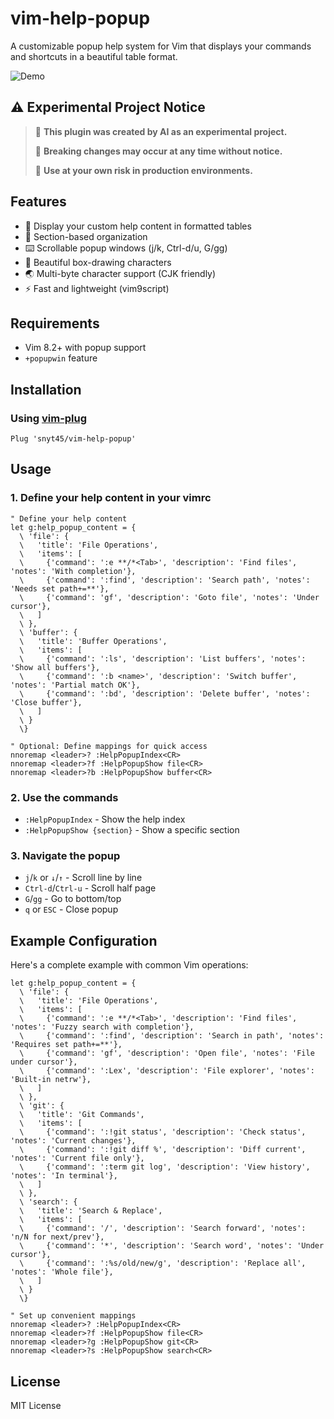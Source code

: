 # vim-help-popup

A customizable popup help system for Vim that displays your commands and shortcuts in a beautiful table format.

![Demo](https://user-images.githubusercontent.com/your-username/vim-help-popup/demo.gif)

## ⚠️ Experimental Project Notice

> 🤖 **This plugin was created by AI as an experimental project.**
> 
> 🚧 **Breaking changes may occur at any time without notice.**
> 
> 🔬 **Use at your own risk in production environments.**
## Features

- 📖 Display your custom help content in formatted tables
- 🎯 Section-based organization
- ⌨️  Scrollable popup windows (j/k, Ctrl-d/u, G/gg)
- 🎨 Beautiful box-drawing characters
- 🌏 Multi-byte character support (CJK friendly)
- ⚡ Fast and lightweight (vim9script)

## Requirements

- Vim 8.2+ with popup support
- `+popupwin` feature

## Installation

### Using [vim-plug](https://github.com/junegunn/vim-plug)

```vim
Plug 'snyt45/vim-help-popup'
```

## Usage
### 1. Define your help content in your vimrc

```vim
" Define your help content
let g:help_popup_content = {
  \ 'file': {
  \   'title': 'File Operations',
  \   'items': [
  \     {'command': ':e **/*<Tab>', 'description': 'Find files', 'notes': 'With completion'},
  \     {'command': ':find', 'description': 'Search path', 'notes': 'Needs set path+=**'},
  \     {'command': 'gf', 'description': 'Goto file', 'notes': 'Under cursor'},
  \   ]
  \ },
  \ 'buffer': {
  \   'title': 'Buffer Operations', 
  \   'items': [
  \     {'command': ':ls', 'description': 'List buffers', 'notes': 'Show all buffers'},
  \     {'command': ':b <name>', 'description': 'Switch buffer', 'notes': 'Partial match OK'},
  \     {'command': ':bd', 'description': 'Delete buffer', 'notes': 'Close buffer'},
  \   ]
  \ }
  \}

" Optional: Define mappings for quick access
nnoremap <leader>? :HelpPopupIndex<CR>
nnoremap <leader>?f :HelpPopupShow file<CR>
nnoremap <leader>?b :HelpPopupShow buffer<CR>
```

### 2. Use the commands

- `:HelpPopupIndex` - Show the help index
- `:HelpPopupShow {section}` - Show a specific section

### 3. Navigate the popup

- `j`/`k` or `↓`/`↑` - Scroll line by line
- `Ctrl-d`/`Ctrl-u` - Scroll half page
- `G`/`gg` - Go to bottom/top
- `q` or `ESC` - Close popup

## Example Configuration

Here's a complete example with common Vim operations:

```vim
let g:help_popup_content = {
  \ 'file': {
  \   'title': 'File Operations',
  \   'items': [
  \     {'command': ':e **/*<Tab>', 'description': 'Find files', 'notes': 'Fuzzy search with completion'},
  \     {'command': ':find', 'description': 'Search in path', 'notes': 'Requires set path+=**'},
  \     {'command': 'gf', 'description': 'Open file', 'notes': 'File under cursor'},
  \     {'command': ':Lex', 'description': 'File explorer', 'notes': 'Built-in netrw'},
  \   ]
  \ },
  \ 'git': {
  \   'title': 'Git Commands',
  \   'items': [
  \     {'command': ':!git status', 'description': 'Check status', 'notes': 'Current changes'},
  \     {'command': ':!git diff %', 'description': 'Diff current', 'notes': 'Current file only'},
  \     {'command': ':term git log', 'description': 'View history', 'notes': 'In terminal'},
  \   ]
  \ },
  \ 'search': {
  \   'title': 'Search & Replace',
  \   'items': [
  \     {'command': '/', 'description': 'Search forward', 'notes': 'n/N for next/prev'},
  \     {'command': '*', 'description': 'Search word', 'notes': 'Under cursor'},
  \     {'command': ':%s/old/new/g', 'description': 'Replace all', 'notes': 'Whole file'},
  \   ]
  \ }
  \}

" Set up convenient mappings
nnoremap <leader>? :HelpPopupIndex<CR>
nnoremap <leader>?f :HelpPopupShow file<CR>
nnoremap <leader>?g :HelpPopupShow git<CR>
nnoremap <leader>?s :HelpPopupShow search<CR>
```

## License

MIT License
